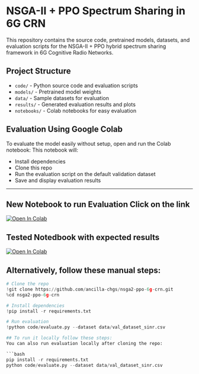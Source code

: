 # NSGA-II + PPO Spectrum Sharing in 6G CRN

This repository contains the source code, pretrained models, datasets, and evaluation scripts for the NSGA-II + PPO hybrid spectrum sharing framework in 6G Cognitive Radio Networks.

## Project Structure

- `code/` - Python source code and evaluation scripts  
- `models/` - Pretrained model weights  
- `data/` - Sample datasets for evaluation  
- `results/` - Generated evaluation results and plots  
- `notebooks/` - Colab notebooks for easy evaluation

## Evaluation Using Google Colab

To evaluate the model easily without setup, open and run the Colab notebook:
This notebook will:

- Install dependencies  
- Clone this repo  
- Run the evaluation script on the default validation dataset  
- Save and display evaluation results
---

## New Notebook to run Evaluation Click on the link 
[![Open In Colab](https://colab.research.google.com/assets/colab-badge.svg)](https://colab.research.google.com/github/ancilla-chgs/nsga2-ppo-6g-crn/blob/main/notebooks/evaluate.ipynb)

## Tested Notedbook with expected results
[![Open In Colab](https://colab.research.google.com/assets/colab-badge.svg)](https://colab.research.google.com/github/ancilla-chgs/nsga2-ppo-6g-crn/blob/main/notebooks/evaluate_colab.ipynb)

 ## Alternatively, follow these manual steps:
```python
# Clone the repo
!git clone https://github.com/ancilla-chgs/nsga2-ppo-6g-crn.git
%cd nsga2-ppo-6g-crn

# Install dependencies
!pip install -r requirements.txt

# Run evaluation
!python code/evaluate.py --dataset data/val_dataset_sinr.csv

## To run it locally follow these steps: 
You can also run evaluation locally after cloning the repo:

```bash
pip install -r requirements.txt
python code/evaluate.py --dataset data/val_dataset_sinr.csv
